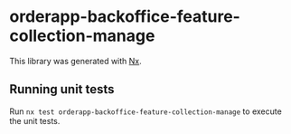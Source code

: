 # orderapp-backoffice-feature-collection-manage

This library was generated with [Nx](https://nx.dev).

## Running unit tests

Run `nx test orderapp-backoffice-feature-collection-manage` to execute the unit tests.
